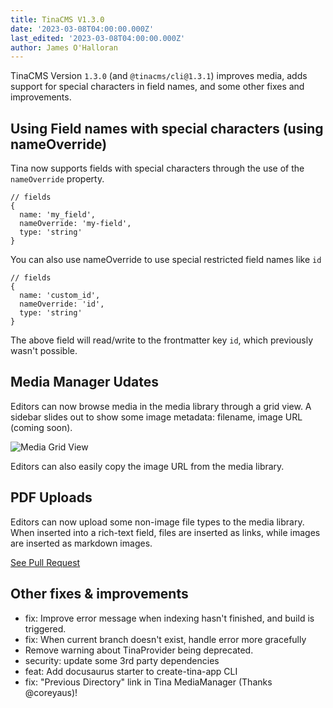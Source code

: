 ```yaml
---
title: TinaCMS V1.3.0
date: '2023-03-08T04:00:00.000Z'
last_edited: '2023-03-08T04:00:00.000Z'
author: James O'Halloran
---
```


TinaCMS Version `1.3.0` (and `@tinacms/cli@1.3.1`) improves media, adds support for special characters in field names, and some other fixes and improvements.

## Using Field names with special characters (using nameOverride)

Tina now supports fields with special characters through the use of the `nameOverride` property.

```
// fields
{
  name: 'my_field',
  nameOverride: 'my-field',
  type: 'string'
}
```

You can also use nameOverride to use special restricted field names like `id`

```
// fields
{
  name: 'custom_id',
  nameOverride: 'id',
  type: 'string'
}
```

The above field will read/write to the frontmatter key `id`, which previously wasn't possible.

## Media Manager Udates

Editors can now browse media in the media library through a grid view. A sidebar slides out to show some image metadata: filename, image URL (coming soon).

![Media Grid View](https://user-images.githubusercontent.com/5075484/222774276-a1cf302d-ef7d-4816-9e68-e9cdfa6f9ebc.png 'Media Grid View')

Editors can also easily copy the image URL from the media library.

## PDF Uploads

Editors can now upload some non-image file types to the media library. When inserted into a rich-text field, files are inserted as links, while images are inserted as markdown images.

[See Pull Request](https://github.com/tinacms/tinacms/pull/3655)

## Other fixes & improvements

- fix: Improve error message when indexing hasn't finished, and build is triggered.
- fix: When current branch doesn't exist, handle error more gracefully
- Remove warning about TinaProvider being deprecated.
- security: update some 3rd party dependencies
- feat: Add docusaurus starter to create-tina-app CLI
- fix: "Previous Directory" link in Tina MediaManager (Thanks @coreyaus)!
